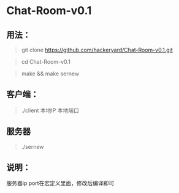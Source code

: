 # Chat-Room-v0.1
## 用法：
> git clone https://github.com/hackeryard/Chat-Room-v0.1.git

> cd Chat-Room-v0.1

> make && make sernew

## 客户端：
> ./client 本地IP 本地端口

## 服务器
> ./sernew

## 说明：
服务器ip port在宏定义里面，修改后编译即可
